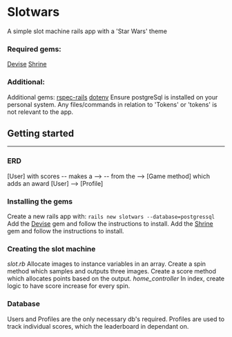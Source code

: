 # Slotwars
A simple slot machine rails app with a 'Star Wars' theme
### Required gems:
[Devise](https://github.com/plataformatec/devise "Devise gem")
[Shrine](https://github.com/janko-m/shrine "Shrine gem")
### Additional:
Additional gems:
[rspec-rails](https://github.com/rspec/rspec-rails "rspec gem")
[dotenv](https://github.com/motdotla/dotenv "dotenv gem")
Ensure postgreSql is installed on your personal system.
Any files/commands in relation to 'Tokens' or 'tokens' is not relevant to the app.
## Getting started
-----
### ERD
[User] with scores -- makes a --> <Play> -- from the --> [Game method] which adds an award
[User] --> [Profile]
### Installing the gems
Create a new rails app with:
`rails new slotwars --database=postgressql`
Add the [Devise](https://github.com/plataformatec/devise "Devise gem") gem and follow the instructions to install.
Add the [Shrine](https://github.com/janko-m/shrine "Shrine gem") gem and follow the instructions to install.
### Creating the slot machine
*slot.rb*
Allocate images to instance variables in an array.
Create a spin method which samples and outputs three images.
Create a score method which allocates points based on the output.
*home_controller*
In index, create logic to have score increase for every spin.
### Database
Users and Profiles are the only necessary db's required. Profiles are used to track individual scores, which the leaderboard in dependant on.
